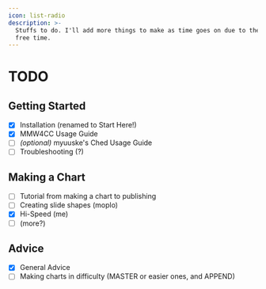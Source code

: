 ```yaml
---
icon: list-radio
description: >-
  Stuffs to do. I'll add more things to make as time goes on due to the lack of
  free time.
---
```


# TODO

## Getting Started

* [x] Installation (renamed to Start Here!)
* [x] MMW4CC Usage Guide
* [ ] _(optional)_ myuuske's Ched Usage Guide
* [ ] Troubleshooting (?)

## Making a Chart

* [ ] Tutorial from making a chart to publishing
* [ ] Creating slide shapes (moplo)
* [x] Hi-Speed (me)
* [ ] (more?)

## Advice

* [x] General Advice
* [ ] Making charts in difficulty (MASTER or easier ones, and APPEND)
